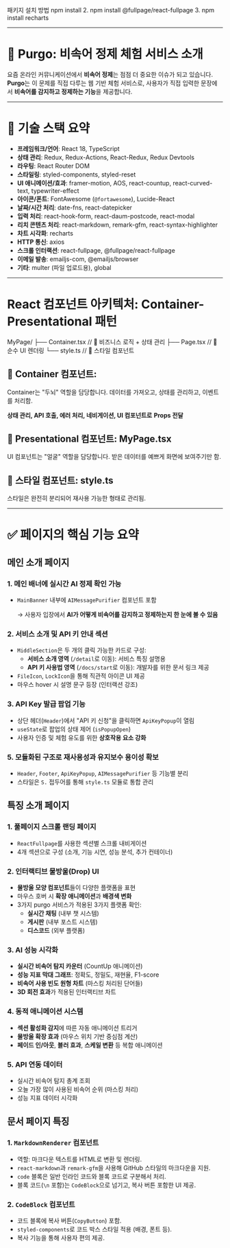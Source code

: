 패키지 설치 방법
npm install
2. npm install @fullpage/react-fullpage
3. npm install recharts

---

# 🚀 Purgo: 비속어 정제 체험 서비스 소개

요즘 온라인 커뮤니케이션에서 **비속어 정제**는 점점 더 중요한 이슈가 되고 있습니다. **Purgo**는 이 문제를 직접 다루는 웹 기반 체험 서비스로, 사용자가 직접 입력한 문장에서 **비속어를 감지하고 정제하는 기능**을 제공합니다.

---

# 🔧 **기술 스택 요약**

- **프레임워크/언어**: React 18, TypeScript
- **상태 관리**: Redux, Redux-Actions, React-Redux, Redux Devtools
- **라우팅**: React Router DOM
- **스타일링**: styled-components, styled-reset
- **UI 애니메이션/효과**: framer-motion, AOS, react-countup, react-curved-text, typewriter-effect
- **아이콘/폰트**: FontAwesome (`@fortawesome`), Lucide-React
- **날짜/시간 처리**: date-fns, react-datepicker
- **입력 처리**: react-hook-form, react-daum-postcode, react-modal
- **리치 콘텐츠 처리**: react-markdown, remark-gfm, react-syntax-highlighter
- **차트 시각화**: recharts
- **HTTP 통신**: axios
- **스크롤 인터랙션**: react-fullpage, @fullpage/react-fullpage
- **이메일 발송**: emailjs-com, @emailjs/browser
- **기타**: multer (파일 업로드용), global

---

# React 컴포넌트 아키텍처: Container-Presentational 패턴

MyPage/
├── Container.tsx  // 🧠 비즈니스 로직 + 상태 관리
├── Page.tsx          // 🎨 순수 UI 렌더링
└── style.ts           // 💅 스타일 컴포넌트

## 🧠 Container 컴포넌트:

Container는 "두뇌" 역할을 담당합니다. 데이터를 가져오고, 상태를 관리하고, 이벤트를 처리함.

**상태 관리, API 호출, 에러 처리, 네비게이션, UI 컴포넌트로** **Props 전달**

## 🎨 Presentational 컴포넌트: MyPage.tsx

UI 컴포넌트는 "얼굴" 역할을 담당합니다. 받은 데이터를 예쁘게 화면에 보여주기만 함.

## 💅 스타일 컴포넌트: style.ts

스타일은 완전히 분리되어 재사용 가능한 형태로 관리됨.

---

# ✅ 페이지의 핵심 기능 요약

## 메인 소개 페이지

### 1. **메인 배너에 실시간 AI 정제 확인 가능**

- `MainBanner` 내부에 `AIMessagePurifier` 컴포넌트 포함
    
    → 사용자 입장에서 **AI가 어떻게 비속어를 감지하고 정제하는지 한 눈에 볼 수 있음**

### 2. **서비스 소개 및 API 키 안내 섹션**

- `MiddleSection`은 두 개의 클릭 가능한 카드로 구성:
    - **서비스 소개 영역** (`/detail`로 이동): 서비스 특징 설명용
    - **API 키 사용법 영역** (`/docs/start`로 이동): 개발자를 위한 문서 링크 제공
- `FileIcon`, `LockIcon`을 통해 직관적 아이콘 UI 제공
- 마우스 hover 시 설명 문구 등장 (인터랙션 강조)

### 3. **API Key 발급 팝업 기능**

- 상단 헤더(`Header`)에서 "API 키 신청"을 클릭하면 `ApiKeyPopup`이 열림
- `useState`로 팝업의 상태 제어 (`isPopupOpen`)
- 사용자 인증 및 체험 유도를 위한 **상호작용 요소 강화**

### 5. **모듈화된 구조로 재사용성과 유지보수 용이성 확보**

- `Header`, `Footer`, `ApiKeyPopup`, `AIMessagePurifier` 등 기능별 분리
- 스타일은 `S.` 접두어를 통해 `style.ts` 모듈로 통합 관리

## 특징 소개 페이지

### 1. **풀페이지 스크롤 랜딩 페이지**

- `ReactFullpage`를 사용한 섹션별 스크롤 내비게이션
- 4개 섹션으로 구성 (소개, 기능 시연, 성능 분석, 추가 컨테이너)

### 2. **인터랙티브 물방울(Drop) UI**

- **물방울 모양 컴포넌트**들이 다양한 플랫폼을 표현
- 마우스 호버 시 **확장 애니메이션**과 **배경색 변화**
- 3가지 purgo 서비스가 적용된 3가지 플랫폼 확인:
    - **실시간 채팅** (내부 챗 시스템)
    - **게시판** (내부 포스트 시스템)
    - **디스코드** (외부 플랫폼)

### 3. **AI 성능 시각화**

- **실시간 비속어 탐지 카운터** (CountUp 애니메이션)
- **성능 지표 막대 그래프**: 정확도, 정밀도, 재현율, F1-score
- **비속어 사용 빈도 원형 차트** (마스킹 처리된 단어들)
- **3D 회전 효과**가 적용된 인터랙티브 차트

### 4. **동적 애니메이션 시스템**

- **섹션 활성화 감지**에 따른 자동 애니메이션 트리거
- **물방울 확장 효과** (마우스 위치 기반 중심점 계산)
- **페이드 인/아웃**, **블러 효과**, **스케일 변환** 등 복합 애니메이션

### 5. **API 연동 데이터**

- 실시간 비속어 탐지 총계 조회
- 오늘 가장 많이 사용된 비속어 순위 (마스킹 처리)
- 성능 지표 데이터 시각화

## 문서 페이지 특징

### **1. `MarkdownRenderer` 컴포넌트**

- 역할: 마크다운 텍스트를 HTML로 변환 및 렌더링.
- `react-markdown`과 `remark-gfm`을 사용해 GitHub 스타일의 마크다운을 지원.
- `code` 블록은 일반 인라인 코드와 블록 코드로 구분해서 처리.
- 블록 코드(`\n` 포함)는 `CodeBlock`으로 넘기고, 복사 버튼 포함한 UI 제공.

### 2. **`CodeBlock` 컴포넌트**

- 코드 블록에 복사 버튼(`CopyButton`) 포함.
- `styled-components`로 코드 박스 스타일 적용 (배경, 폰트 등).
- 복사 기능을 통해 사용자 편의 제공.
